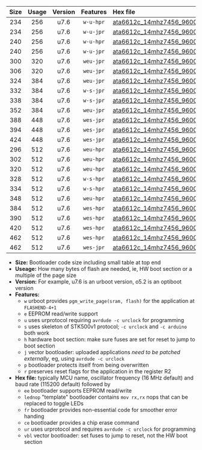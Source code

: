 |Size|Usage|Version|Features|Hex file|
|:-:|:-:|:-:|:-:|:--|
|234|256|u7.6|`w-u-hpr`|[ata6612c_14mhz7456_9600bps_ur.hex](https://raw.githubusercontent.com/stefanrueger/urboot/main//ata6612c_14mhz7456_9600bps_ur.hex)|
|234|256|u7.6|`w-u-jpr`|[ata6612c_14mhz7456_9600bps_ur_vbl.hex](https://raw.githubusercontent.com/stefanrueger/urboot/main//ata6612c_14mhz7456_9600bps_ur_vbl.hex)|
|240|256|u7.6|`w-u-hpr`|[ata6612c_14mhz7456_9600bps_lednop_ur.hex](https://raw.githubusercontent.com/stefanrueger/urboot/main//ata6612c_14mhz7456_9600bps_lednop_ur.hex)|
|240|256|u7.6|`w-u-jpr`|[ata6612c_14mhz7456_9600bps_lednop_ur_vbl.hex](https://raw.githubusercontent.com/stefanrueger/urboot/main//ata6612c_14mhz7456_9600bps_lednop_ur_vbl.hex)|
|300|320|u7.6|`weu-jpr`|[ata6612c_14mhz7456_9600bps_ee_ur_vbl.hex](https://raw.githubusercontent.com/stefanrueger/urboot/main//ata6612c_14mhz7456_9600bps_ee_ur_vbl.hex)|
|306|320|u7.6|`weu-jpr`|[ata6612c_14mhz7456_9600bps_ee_lednop_ur_vbl.hex](https://raw.githubusercontent.com/stefanrueger/urboot/main//ata6612c_14mhz7456_9600bps_ee_lednop_ur_vbl.hex)|
|324|384|u7.6|`weu-jpr`|[ata6612c_14mhz7456_9600bps_ee_lednop_fr_ur_vbl.hex](https://raw.githubusercontent.com/stefanrueger/urboot/main//ata6612c_14mhz7456_9600bps_ee_lednop_fr_ur_vbl.hex)|
|332|384|u7.6|`w-s-jpr`|[ata6612c_14mhz7456_9600bps_vbl.hex](https://raw.githubusercontent.com/stefanrueger/urboot/main//ata6612c_14mhz7456_9600bps_vbl.hex)|
|338|384|u7.6|`w-s-jpr`|[ata6612c_14mhz7456_9600bps_lednop_vbl.hex](https://raw.githubusercontent.com/stefanrueger/urboot/main//ata6612c_14mhz7456_9600bps_lednop_vbl.hex)|
|352|384|u7.6|`weu-jpr`|[ata6612c_14mhz7456_9600bps_ee_lednop_fr_ce_ur_vbl.hex](https://raw.githubusercontent.com/stefanrueger/urboot/main//ata6612c_14mhz7456_9600bps_ee_lednop_fr_ce_ur_vbl.hex)|
|388|448|u7.6|`wes-jpr`|[ata6612c_14mhz7456_9600bps_ee_vbl.hex](https://raw.githubusercontent.com/stefanrueger/urboot/main//ata6612c_14mhz7456_9600bps_ee_vbl.hex)|
|394|448|u7.6|`wes-jpr`|[ata6612c_14mhz7456_9600bps_ee_lednop_vbl.hex](https://raw.githubusercontent.com/stefanrueger/urboot/main//ata6612c_14mhz7456_9600bps_ee_lednop_vbl.hex)|
|424|448|u7.6|`wes-jpr`|[ata6612c_14mhz7456_9600bps_ee_lednop_fr_vbl.hex](https://raw.githubusercontent.com/stefanrueger/urboot/main//ata6612c_14mhz7456_9600bps_ee_lednop_fr_vbl.hex)|
|296|512|u7.6|`weu-hpr`|[ata6612c_14mhz7456_9600bps_ee_ur.hex](https://raw.githubusercontent.com/stefanrueger/urboot/main//ata6612c_14mhz7456_9600bps_ee_ur.hex)|
|302|512|u7.6|`weu-hpr`|[ata6612c_14mhz7456_9600bps_ee_lednop_ur.hex](https://raw.githubusercontent.com/stefanrueger/urboot/main//ata6612c_14mhz7456_9600bps_ee_lednop_ur.hex)|
|320|512|u7.6|`weu-hpr`|[ata6612c_14mhz7456_9600bps_ee_lednop_fr_ur.hex](https://raw.githubusercontent.com/stefanrueger/urboot/main//ata6612c_14mhz7456_9600bps_ee_lednop_fr_ur.hex)|
|328|512|u7.6|`w-s-hpr`|[ata6612c_14mhz7456_9600bps.hex](https://raw.githubusercontent.com/stefanrueger/urboot/main//ata6612c_14mhz7456_9600bps.hex)|
|334|512|u7.6|`w-s-hpr`|[ata6612c_14mhz7456_9600bps_lednop.hex](https://raw.githubusercontent.com/stefanrueger/urboot/main//ata6612c_14mhz7456_9600bps_lednop.hex)|
|348|512|u7.6|`weu-hpr`|[ata6612c_14mhz7456_9600bps_ee_lednop_fr_ce_ur.hex](https://raw.githubusercontent.com/stefanrueger/urboot/main//ata6612c_14mhz7456_9600bps_ee_lednop_fr_ce_ur.hex)|
|384|512|u7.6|`wes-hpr`|[ata6612c_14mhz7456_9600bps_ee.hex](https://raw.githubusercontent.com/stefanrueger/urboot/main//ata6612c_14mhz7456_9600bps_ee.hex)|
|390|512|u7.6|`wes-hpr`|[ata6612c_14mhz7456_9600bps_ee_lednop.hex](https://raw.githubusercontent.com/stefanrueger/urboot/main//ata6612c_14mhz7456_9600bps_ee_lednop.hex)|
|420|512|u7.6|`wes-hpr`|[ata6612c_14mhz7456_9600bps_ee_lednop_fr.hex](https://raw.githubusercontent.com/stefanrueger/urboot/main//ata6612c_14mhz7456_9600bps_ee_lednop_fr.hex)|
|462|512|u7.6|`wes-hpr`|[ata6612c_14mhz7456_9600bps_ee_lednop_fr_ce.hex](https://raw.githubusercontent.com/stefanrueger/urboot/main//ata6612c_14mhz7456_9600bps_ee_lednop_fr_ce.hex)|
|462|512|u7.6|`wes-jpr`|[ata6612c_14mhz7456_9600bps_ee_lednop_fr_ce_vbl.hex](https://raw.githubusercontent.com/stefanrueger/urboot/main//ata6612c_14mhz7456_9600bps_ee_lednop_fr_ce_vbl.hex)|

- **Size:** Bootloader code size including small table at top end
- **Useage:** How many bytes of flash are needed, ie, HW boot section or a multiple of the page size
- **Version:** For example, u7.6 is an urboot version, o5.2 is an optiboot version
- **Features:**
  + `w` urboot provides `pgm_write_page(sram, flash)` for the application at `FLASHEND-4+1`
  + `e` EEPROM read/write support
  + `u` uses urprotocol requiring `avrdude -c urclock` for programming
  + `s` uses skeleton of STK500v1 protocol; `-c urclock` and `-c arduino` both work
  + `h` hardware boot section: make sure fuses are set for reset to jump to boot section
  + `j` vector bootloader: uploaded applications *need to be patched externally*, eg, using `avrdude -c urclock`
  + `p` bootloader protects itself from being overwritten
  + `r` preserves reset flags for the application in the register R2
- **Hex file:** typically MCU name, oscillator frequency (16 MHz default) and baud rate (115200 default) followed by
  + `ee` bootloader supports EEPROM read/write
  + `lednop` "template" bootloader contains `mov rx,rx` nops that can be replaced to toggle LEDs
  + `fr` bootloader provides non-essential code for smoother error handing
  + `ce` bootloader provides a chip erase command
  + `ur` uses urprotocol and requires `avrdude -c urclock` for programming
  + `vbl` vector bootloader: set fuses to jump to reset, not the HW boot section
